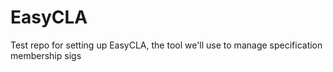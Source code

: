 # EasyCLA
Test repo for setting up EasyCLA, the tool we'll use to manage specification membership sigs

